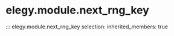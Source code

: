 
# elegy.module.next_rng_key

::: elegy.module.next_rng_key
    selection:
        inherited_members: true